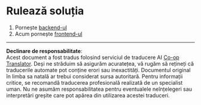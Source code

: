 <!--
CO_OP_TRANSLATOR_METADATA:
{
  "original_hash": "cb549dcad8eea3221cb89793aeaa3bb3",
  "translation_date": "2025-09-01T15:38:21+00:00",
  "source_file": "9-chat-project/solution/README.md",
  "language_code": "ro"
}
-->
# Rulează soluția

1. Pornește [backend-ul](./backend/README.md)
1. Acum pornește [frontend-ul](./frontend/README.md)

---

**Declinare de responsabilitate**:  
Acest document a fost tradus folosind serviciul de traducere AI [Co-op Translator](https://github.com/Azure/co-op-translator). Deși ne străduim să asigurăm acuratețea, vă rugăm să rețineți că traducerile automate pot conține erori sau inexactități. Documentul original în limba sa natală ar trebui considerat sursa autoritară. Pentru informații critice, se recomandă traducerea profesională realizată de un specialist uman. Nu ne asumăm responsabilitatea pentru eventualele neînțelegeri sau interpretări greșite care pot apărea din utilizarea acestei traduceri.